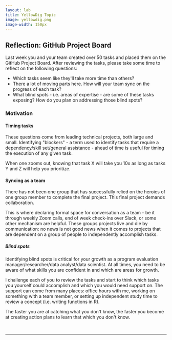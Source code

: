 ```yaml
---
layout: lab
title: YellowDig Topic
image: yellowdig.png
image-width: 150px
---
```


<div class = "uk-container uk-container-small">

## Reflection: GitHub Project Board

Last week you and your team created over 50 tasks and placed them on the GitHub Project Board. After reviewing the tasks, please take some time to reflect on the following questions:

* Which tasks seem like they'll take more time than others?
* There a lot of moving parts here. How will your team sync on the progress of each task?
* What blind spots - i.e. areas of expertise - are some of these tasks exposing? How do you plan on addressing those blind spots?

### Motivation

#### Timing tasks
These questions come from leading technical projects, both large and small. Identifying "blockers" - a term used to identify tasks that require a dependency/skill set/general assistance - ahead of time is useful for timing the execution of any given task.

When one zooms out, knowing that task X will take you 10x as long as tasks Y and Z will help you prioritize. 

#### Syncing as a team

There has not been one group that has successfully relied on the heroics of one group member to complete the final project. This final project demands collaboration.

This is where declaring formal space for conversation as a team - be it through weekly Zoom calls, end of week check-ins over Slack, or some other mechanism are helpful. These groups projects live and die by communication: no news is not good news when it comes to projects that are dependent on a group of people to independently accomplish tasks.

##### Blind spots

Identifying blind spots is critical for your growth as a program evaluation manager/researcher/data analyst/data scientist. At all times, you need to be aware of what skills you are confident in and which are areas for growth.

I challenge each of you to review the tasks and start to think which tasks you yourself could accomplish and which you would need support on. The support can come from many places: office hours with me, working on something with a team member, or setting up independent study time to review a concept (i.e. writing functions in R).

The faster you are at catching what you don't know, the faster you become at creating action plans to learn that which you don't know. 

<br>
<hr>
<br>
<br>

</div>
